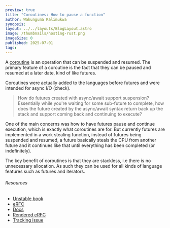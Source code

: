 ```yaml
---
preview: true
title: "Coroutines: How to pause a function"
author: Wakunguma Kalimukwa
synopsis:
layout: ../../layouts/BlogLayout.astro
image: /thumbnails/hosting-rust.png
imageSize: 0
published: 2025-07-01
tags:
---
```

A [coroutine](https://en.wikipedia.org/wiki/Coroutine) is an operation that can be suspended and resumed. The primary feature of a coroutine is the fact that they can be paused and resumed at a later date, kind of like futures.

Coroutines were actually added to the languages before futures and were intended for async I/O (check). 

>How do futures created with async/await support suspension? Essentially while you're waiting for some sub-future to complete, how does the future created by the async/await syntax return back up the stack and support coming back and continuing to execute?

One of the main concerns was how to have futures pause and continue execution, which is exactly what coroutines are for. But currently futures are implemented in a work stealing function, instead of futures being suspended and resumed, a future basically steals the CPU from another future and it continues like that until everything has been completed (or indefinitely).

The key benefit of coroutines is that they are stackless, i.e there is no unnecessary allocation. As such they can be used for all kinds of language features such as futures and iterators.

###### Resources
- [Unstable book](https://doc.rust-lang.org/beta/unstable-book/language-features/coroutines.html)
- [eRFC](https://github.com/rust-lang/rfcs/pull/2033)
- [Docs](https://doc.rust-lang.org/std/ops/trait.Coroutine.html)
- [Rendered eRFC](https://github.com/rust-lang/rfcs/blob/master/text/2033-experimental-coroutines.md)
- [Tracking issue](https://github.com/rust-lang/rust/issues/43122)
